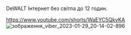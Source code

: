  DeWALT Інтернет без світла до 12 годин.
 
https://www.youtube.com/shorts/WaEYC5QkvKA
![зображення_viber_2023-01-29_20-14-02-896](https://user-images.githubusercontent.com/3407229/215347060-8f719aca-af4d-42a0-9fb5-e191b94eedf1.jpg)
